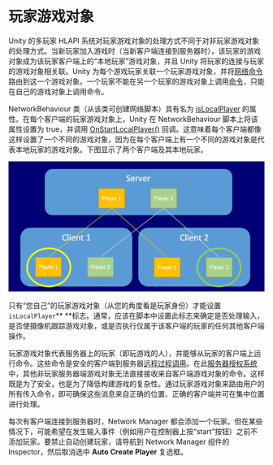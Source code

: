 # 玩家游戏对象

Unity 的多玩家 HLAPI 系统对玩家游戏对象的处理方式不同于对非玩家游戏对象的处理方式。当新玩家加入游戏时（当新客户端连接到服务器时），该玩家的游戏对象成为该玩家客户端上的“本地玩家”游戏对象，并且 Unity 将玩家的连接与玩家的游戏对象相关联。Unity 为每个游戏玩家关联一个玩家游戏对象，并将[网络命令](UNetActions.html)路由到这一个游戏对象。一个玩家不能在另一个玩家的游戏对象上调用[命令](UNetActions.html)，只能在自己的游戏对象上调用命令。

NetworkBehaviour 类（从该类可创建网络脚本）具有名为 [isLocalPlayer](../ScriptReference/Networking.NetworkBehaviour-isLocalPlayer.html) 的属性。在每个客户端的玩家游戏对象上，Unity 在 NetworkBehaviour 脚本上将该属性设置为 true，并调用 [OnStartLocalPlayer()](../ScriptReference/Networking.NetworkBehaviour.OnStartLocalPlayer.html) 回调。这意味着每个客户端都像这样设置了一个不同的游戏对象，因为在每个客户端上有一个不同的游戏对象是代表本地玩家的游戏对象。下图显示了两个客户端及其本地玩家。

![在此图中，圆圈代表在每个客户端上标记为本地玩家的玩家游戏对象](../uploads/Main/NetworkLocalPlayers.png)

只有“您自己”的玩家游戏对象（从您的角度看是玩家身份）才能设置 `isLocalPlayer`** **标志。通常，应该在脚本中设置此标志来确定是否处理输入，是否使摄像机跟踪游戏对象，或是否执行仅属于该客户端的玩家的任何其他客户端操作。

玩家游戏对象代表服务器上的玩家（即玩游戏的人），并能够从玩家的客户端上运行命令。这些命令是安全的客户端到服务器[远程过程调用](UNetActions.html)。在此[服务器授权系统](UNetAuthority.html)中，其他非玩家服务器端游戏对象无法直接接收来自客户端游戏对象的命令。这样既是为了安全，也是为了降低构建游戏的复杂性。通过玩家游戏对象来路由用户的所有传入命令，即可确保这些消息来自正确的位置、正确的客户端并可在集中位置进行处理。

每次有客户端连接到服务器时，Network Manager 都会添加一个玩家。但在某些情况下，可能希望在发生输入事件（例如用户在控制器上按“start”按钮）之前不添加玩家。要禁止自动创建玩家，请导航到 Network Manager 组件的 Inspector，然后取消选中 **Auto Create Player** 复选框。
